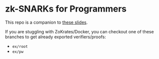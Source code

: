 # zk-SNARKs for Programmers

This repo is a companion to [these slides](https://docs.google.com/presentation/d/109WHaBYxoQVyZkhnLX-kG3CUUVUlaZoVUuI-D44wC3k/).

If you are stuggling with ZoKrates/Docker, you can checkout one of these branches to get already exported verifiers/proofs:
 * `ex/root`
 * `ex/pw`